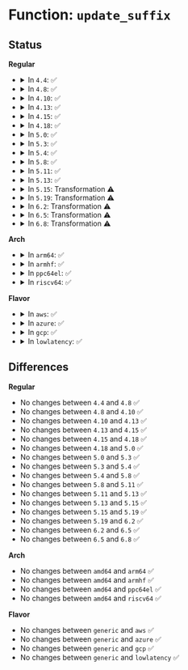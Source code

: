 # Function: <code>update_suffix</code>

## Status
<b>Regular</b>
<ul>
<li>
<details>
<summary>In <code>4.4</code>: ✅</summary>

```c
unsigned char update_suffix(struct key_vector *tn);
```

**Collision:** Unique Static

**Inline:** No

**Transformation:** False

**Instances:**

```
In net/ipv4/fib_trie.c (ffffffff8179e650)
Location: net/ipv4/fib_trie.c:682
Inline: False
Direct callers:
  - net/ipv4/fib_trie.c:resize
  - net/ipv4/fib_trie.c:fib_table_delete
```
**Symbols:**

```
ffffffff8179e650-ffffffff8179e6bf: update_suffix (STB_LOCAL)
```
</details>
</li>
<li>
<details>
<summary>In <code>4.8</code>: ✅</summary>

```c
unsigned char update_suffix(struct key_vector *tn);
```

**Collision:** Unique Static

**Inline:** No

**Transformation:** False

**Instances:**

```
In net/ipv4/fib_trie.c (ffffffff8180c250)
Location: net/ipv4/fib_trie.c:680
Inline: False
Direct callers:
  - net/ipv4/fib_trie.c:fib_table_delete
  - net/ipv4/fib_trie.c:resize
```
**Symbols:**

```
ffffffff8180c250-ffffffff8180c2bf: update_suffix (STB_LOCAL)
```
</details>
</li>
<li>
<details>
<summary>In <code>4.10</code>: ✅</summary>

```c
unsigned char update_suffix(struct key_vector *tn);
```

**Collision:** Unique Static

**Inline:** No

**Transformation:** False

**Instances:**

```
In net/ipv4/fib_trie.c (ffffffff8183d370)
Location: net/ipv4/fib_trie.c:807
Inline: False
Direct callers:
  - net/ipv4/fib_trie.c:fib_table_flush
  - net/ipv4/fib_trie.c:fib_table_flush_external
  - net/ipv4/fib_trie.c:node_pull_suffix
```
**Symbols:**

```
ffffffff8183d370-ffffffff8183d3e3: update_suffix (STB_LOCAL)
```
</details>
</li>
<li>
<details>
<summary>In <code>4.13</code>: ✅</summary>

```c
unsigned char update_suffix(struct key_vector *tn);
```

**Collision:** Unique Static

**Inline:** No

**Transformation:** False

**Instances:**

```
In net/ipv4/fib_trie.c (ffffffff8185ec60)
Location: net/ipv4/fib_trie.c:712
Inline: False
Direct callers:
  - net/ipv4/fib_trie.c:fib_table_flush
  - net/ipv4/fib_trie.c:fib_table_flush_external
  - net/ipv4/fib_trie.c:node_pull_suffix
```
**Symbols:**

```
ffffffff8185ec60-ffffffff8185ecd3: update_suffix (STB_LOCAL)
```
</details>
</li>
<li>
<details>
<summary>In <code>4.15</code>: ✅</summary>

```c
unsigned char update_suffix(struct key_vector *tn);
```

**Collision:** Unique Static

**Inline:** No

**Transformation:** False

**Instances:**

```
In net/ipv4/fib_trie.c (ffffffff818decc0)
Location: net/ipv4/fib_trie.c:713
Inline: False
Direct callers:
  - net/ipv4/fib_trie.c:fib_table_flush
  - net/ipv4/fib_trie.c:fib_table_flush_external
  - net/ipv4/fib_trie.c:node_pull_suffix
```
**Symbols:**

```
ffffffff818decc0-ffffffff818ded33: update_suffix (STB_LOCAL)
```
</details>
</li>
<li>
<details>
<summary>In <code>4.18</code>: ✅</summary>

```c
unsigned char update_suffix(struct key_vector *tn);
```

**Collision:** Unique Static

**Inline:** No

**Transformation:** False

**Instances:**

```
In net/ipv4/fib_trie.c (ffffffff819357e0)
Location: net/ipv4/fib_trie.c:714
Inline: False
Direct callers:
  - net/ipv4/fib_trie.c:fib_table_flush
  - net/ipv4/fib_trie.c:fib_table_flush_external
  - net/ipv4/fib_trie.c:node_pull_suffix
```
**Symbols:**

```
ffffffff819357e0-ffffffff8193584f: update_suffix (STB_LOCAL)
```
</details>
</li>
<li>
<details>
<summary>In <code>5.0</code>: ✅</summary>

```c
unsigned char update_suffix(struct key_vector *tn);
```

**Collision:** Unique Static

**Inline:** No

**Transformation:** False

**Instances:**

```
In net/ipv4/fib_trie.c (ffffffff819651e0)
Location: net/ipv4/fib_trie.c:714
Inline: False
Direct callers:
  - net/ipv4/fib_trie.c:fib_table_flush
  - net/ipv4/fib_trie.c:fib_table_flush_external
  - net/ipv4/fib_trie.c:node_pull_suffix
```
**Symbols:**

```
ffffffff819651e0-ffffffff8196524f: update_suffix (STB_LOCAL)
```
</details>
</li>
<li>
<details>
<summary>In <code>5.3</code>: ✅</summary>

```c
unsigned char update_suffix(struct key_vector *tn);
```

**Collision:** Unique Static

**Inline:** No

**Transformation:** False

**Instances:**

```
In net/ipv4/fib_trie.c (ffffffff819cb180)
Location: net/ipv4/fib_trie.c:710
Inline: False
Direct callers:
  - net/ipv4/fib_trie.c:fib_table_flush
  - net/ipv4/fib_trie.c:fib_table_flush_external
  - net/ipv4/fib_trie.c:node_pull_suffix
```
**Symbols:**

```
ffffffff819cb180-ffffffff819cb1f5: update_suffix (STB_LOCAL)
```
</details>
</li>
<li>
<details>
<summary>In <code>5.4</code>: ✅</summary>

```c
unsigned char update_suffix(struct key_vector *tn);
```

**Collision:** Unique Static

**Inline:** No

**Transformation:** False

**Instances:**

```
In net/ipv4/fib_trie.c (ffffffff81a01cd0)
Location: net/ipv4/fib_trie.c:710
Inline: False
Direct callers:
  - net/ipv4/fib_trie.c:fib_table_flush
  - net/ipv4/fib_trie.c:fib_table_flush_external
  - net/ipv4/fib_trie.c:node_pull_suffix
```
**Symbols:**

```
ffffffff81a01cd0-ffffffff81a01d45: update_suffix (STB_LOCAL)
```
</details>
</li>
<li>
<details>
<summary>In <code>5.8</code>: ✅</summary>

```c
unsigned char update_suffix(struct key_vector *tn);
```

**Collision:** Unique Static

**Inline:** No

**Transformation:** False

**Instances:**

```
In net/ipv4/fib_trie.c (ffffffff81af0a00)
Location: net/ipv4/fib_trie.c:707
Inline: False
Direct callers:
  - net/ipv4/fib_trie.c:fib_table_flush
  - net/ipv4/fib_trie.c:fib_table_flush_external
```
**Symbols:**

```
ffffffff81af0a00-ffffffff81af0a75: update_suffix (STB_LOCAL)
```
</details>
</li>
<li>
<details>
<summary>In <code>5.11</code>: ✅</summary>

```c
unsigned char update_suffix(struct key_vector *tn);
```

**Collision:** Unique Static

**Inline:** No

**Transformation:** False

**Instances:**

```
In net/ipv4/fib_trie.c (ffffffff81afd9c0)
Location: net/ipv4/fib_trie.c:707
Inline: False
Direct callers:
  - net/ipv4/fib_trie.c:fib_table_flush
  - net/ipv4/fib_trie.c:fib_table_flush_external
```
**Symbols:**

```
ffffffff81afd9c0-ffffffff81afda35: update_suffix (STB_LOCAL)
```
</details>
</li>
<li>
<details>
<summary>In <code>5.13</code>: ✅</summary>

```c
unsigned char update_suffix(struct key_vector *tn);
```

**Collision:** Unique Static

**Inline:** No

**Transformation:** False

**Instances:**

```
In net/ipv4/fib_trie.c (ffffffff81ae91f0)
Location: net/ipv4/fib_trie.c:707
Inline: False
Direct callers:
  - net/ipv4/fib_trie.c:fib_table_flush
  - net/ipv4/fib_trie.c:fib_table_flush_external
```
**Symbols:**

```
ffffffff81ae91f0-ffffffff81ae9265: update_suffix (STB_LOCAL)
```
</details>
</li>
<li>
<details>
<summary>In <code>5.15</code>: Transformation ⚠️</summary>

```c
unsigned char update_suffix(struct key_vector *tn);
```

**Collision:** Unique Static

**Inline:** No

**Transformation:** True

**Instances:**

```
In net/ipv4/fib_trie.c (0)
Location: net/ipv4/fib_trie.c:707
Inline: False
Direct callers:
  - net/ipv4/fib_trie.c:fib_table_flush
  - net/ipv4/fib_trie.c:fib_table_flush_external
```
**Symbols:**

```
ffffffff81ba9f10-ffffffff81ba9fc1: update_suffix (STB_LOCAL)
ffffffff81d3d3ae-ffffffff81d3d3f6: update_suffix.cold (STB_LOCAL)
```
</details>
</li>
<li>
<details>
<summary>In <code>5.19</code>: Transformation ⚠️</summary>

```c
unsigned char update_suffix(struct key_vector *tn);
```

**Collision:** Unique Static

**Inline:** No

**Transformation:** True

**Instances:**

```
In net/ipv4/fib_trie.c (0)
Location: net/ipv4/fib_trie.c:708
Inline: False
Direct callers:
  - net/ipv4/fib_trie.c:fib_table_flush
  - net/ipv4/fib_trie.c:fib_table_flush_external
```
**Symbols:**

```
ffffffff81d3cb00-ffffffff81d3cbc7: update_suffix (STB_LOCAL)
ffffffff81f09be1-ffffffff81f09c32: update_suffix.cold (STB_LOCAL)
```
</details>
</li>
<li>
<details>
<summary>In <code>6.2</code>: Transformation ⚠️</summary>

```c
unsigned char update_suffix(struct key_vector *tn);
```

**Collision:** Unique Static

**Inline:** No

**Transformation:** True

**Instances:**

```
In net/ipv4/fib_trie.c (0)
Location: net/ipv4/fib_trie.c:708
Inline: False
Direct callers:
  - net/ipv4/fib_trie.c:fib_table_flush
  - net/ipv4/fib_trie.c:fib_table_flush_external
```
**Symbols:**

```
ffffffff81f05740-ffffffff81f05807: update_suffix (STB_LOCAL)
ffffffff820b14bc-ffffffff820b150d: update_suffix.cold (STB_LOCAL)
```
</details>
</li>
<li>
<details>
<summary>In <code>6.5</code>: Transformation ⚠️</summary>

```c
unsigned char update_suffix(struct key_vector *tn);
```

**Collision:** Unique Static

**Inline:** No

**Transformation:** True

**Instances:**

```
In net/ipv4/fib_trie.c (0)
Location: net/ipv4/fib_trie.c:708
Inline: False
Direct callers:
  - net/ipv4/fib_trie.c:fib_table_flush
  - net/ipv4/fib_trie.c:fib_table_flush_external
```
**Symbols:**

```
ffffffff81f65190-ffffffff81f65257: update_suffix (STB_LOCAL)
ffffffff82132720-ffffffff82132771: update_suffix.cold (STB_LOCAL)
```
</details>
</li>
<li>
<details>
<summary>In <code>6.8</code>: Transformation ⚠️</summary>

```c
unsigned char update_suffix(struct key_vector *tn);
```

**Collision:** Unique Static

**Inline:** No

**Transformation:** True

**Instances:**

```
In net/ipv4/fib_trie.c (0)
Location: net/ipv4/fib_trie.c:709
Inline: False
Direct callers:
  - net/ipv4/fib_trie.c:fib_table_flush
  - net/ipv4/fib_trie.c:fib_table_flush_external
```
**Symbols:**

```
ffffffff8202b760-ffffffff8202b827: update_suffix (STB_LOCAL)
ffffffff822140de-ffffffff8221412f: update_suffix.cold (STB_LOCAL)
```
</details>
</li>
</ul>
<b>Arch</b>
<ul>
<li>
<details>
<summary>In <code>arm64</code>: ✅</summary>

```c
unsigned char update_suffix(struct key_vector *tn);
```

**Collision:** Unique Static

**Inline:** No

**Transformation:** False

**Instances:**

```
In net/ipv4/fib_trie.c (ffff800010cba388)
Location: net/ipv4/fib_trie.c:710
Inline: False
Direct callers:
  - net/ipv4/fib_trie.c:fib_table_flush
  - net/ipv4/fib_trie.c:fib_table_flush_external
  - net/ipv4/fib_trie.c:node_pull_suffix
```
**Symbols:**

```
ffff800010cba388-ffff800010cba430: update_suffix (STB_LOCAL)
```
</details>
</li>
<li>
<details>
<summary>In <code>armhf</code>: ✅</summary>

```c
unsigned char update_suffix(struct key_vector *tn);
```

**Collision:** Unique Static

**Inline:** No

**Transformation:** False

**Instances:**

```
In net/ipv4/fib_trie.c (c0dc5bec)
Location: net/ipv4/fib_trie.c:710
Inline: False
Direct callers:
  - net/ipv4/fib_trie.c:fib_table_flush
  - net/ipv4/fib_trie.c:fib_table_flush_external
  - net/ipv4/fib_trie.c:node_pull_suffix
```
**Symbols:**

```
c0dc5bec-c0dc5c88: update_suffix (STB_LOCAL)
```
</details>
</li>
<li>
<details>
<summary>In <code>ppc64el</code>: ✅</summary>

```c
unsigned char update_suffix(struct key_vector *tn);
```

**Collision:** Unique Static

**Inline:** No

**Transformation:** False

**Instances:**

```
In net/ipv4/fib_trie.c (c000000000dd3840)
Location: net/ipv4/fib_trie.c:710
Inline: False
Direct callers:
  - net/ipv4/fib_trie.c:fib_table_flush
  - net/ipv4/fib_trie.c:fib_table_flush_external
  - net/ipv4/fib_trie.c:node_pull_suffix
```
**Symbols:**

```
c000000000dd3840-c000000000dd38e0: update_suffix (STB_LOCAL)
```
</details>
</li>
<li>
<details>
<summary>In <code>riscv64</code>: ✅</summary>

```c
unsigned char update_suffix(struct key_vector *tn);
```

**Collision:** Unique Static

**Inline:** No

**Transformation:** False

**Instances:**

```
In net/ipv4/fib_trie.c (ffffffe000810cae)
Location: net/ipv4/fib_trie.c:710
Inline: False
Direct callers:
  - net/ipv4/fib_trie.c:fib_table_flush
  - net/ipv4/fib_trie.c:fib_table_flush_external
  - net/ipv4/fib_trie.c:node_pull_suffix
```
**Symbols:**

```
ffffffe000810cae-ffffffe000810d28: update_suffix (STB_LOCAL)
```
</details>
</li>
</ul>
<b>Flavor</b>
<ul>
<li>
<details>
<summary>In <code>aws</code>: ✅</summary>

```c
unsigned char update_suffix(struct key_vector *tn);
```

**Collision:** Unique Static

**Inline:** No

**Transformation:** False

**Instances:**

```
In net/ipv4/fib_trie.c (ffffffff819a1a70)
Location: net/ipv4/fib_trie.c:710
Inline: False
Direct callers:
  - net/ipv4/fib_trie.c:fib_table_flush
  - net/ipv4/fib_trie.c:fib_table_flush_external
  - net/ipv4/fib_trie.c:node_pull_suffix
```
**Symbols:**

```
ffffffff819a1a70-ffffffff819a1ae5: update_suffix (STB_LOCAL)
```
</details>
</li>
<li>
<details>
<summary>In <code>azure</code>: ✅</summary>

```c
unsigned char update_suffix(struct key_vector *tn);
```

**Collision:** Unique Static

**Inline:** No

**Transformation:** False

**Instances:**

```
In net/ipv4/fib_trie.c (ffffffff8195b530)
Location: net/ipv4/fib_trie.c:710
Inline: False
Direct callers:
  - net/ipv4/fib_trie.c:fib_table_flush
  - net/ipv4/fib_trie.c:fib_table_flush_external
  - net/ipv4/fib_trie.c:node_pull_suffix
```
**Symbols:**

```
ffffffff8195b530-ffffffff8195b5a5: update_suffix (STB_LOCAL)
```
</details>
</li>
<li>
<details>
<summary>In <code>gcp</code>: ✅</summary>

```c
unsigned char update_suffix(struct key_vector *tn);
```

**Collision:** Unique Static

**Inline:** No

**Transformation:** False

**Instances:**

```
In net/ipv4/fib_trie.c (ffffffff81a0c310)
Location: net/ipv4/fib_trie.c:710
Inline: False
Direct callers:
  - net/ipv4/fib_trie.c:fib_table_flush
  - net/ipv4/fib_trie.c:fib_table_flush_external
  - net/ipv4/fib_trie.c:node_pull_suffix
```
**Symbols:**

```
ffffffff81a0c310-ffffffff81a0c385: update_suffix (STB_LOCAL)
```
</details>
</li>
<li>
<details>
<summary>In <code>lowlatency</code>: ✅</summary>

```c
unsigned char update_suffix(struct key_vector *tn);
```

**Collision:** Unique Static

**Inline:** No

**Transformation:** False

**Instances:**

```
In net/ipv4/fib_trie.c (ffffffff81a16b00)
Location: net/ipv4/fib_trie.c:710
Inline: False
Direct callers:
  - net/ipv4/fib_trie.c:fib_table_flush
  - net/ipv4/fib_trie.c:fib_table_flush_external
  - net/ipv4/fib_trie.c:node_pull_suffix
```
**Symbols:**

```
ffffffff81a16b00-ffffffff81a16b75: update_suffix (STB_LOCAL)
```
</details>
</li>
</ul>

## Differences
<b>Regular</b>
<ul>
<li>
No changes between <code>4.4</code> and <code>4.8</code> ✅
</li>
<li>
No changes between <code>4.8</code> and <code>4.10</code> ✅
</li>
<li>
No changes between <code>4.10</code> and <code>4.13</code> ✅
</li>
<li>
No changes between <code>4.13</code> and <code>4.15</code> ✅
</li>
<li>
No changes between <code>4.15</code> and <code>4.18</code> ✅
</li>
<li>
No changes between <code>4.18</code> and <code>5.0</code> ✅
</li>
<li>
No changes between <code>5.0</code> and <code>5.3</code> ✅
</li>
<li>
No changes between <code>5.3</code> and <code>5.4</code> ✅
</li>
<li>
No changes between <code>5.4</code> and <code>5.8</code> ✅
</li>
<li>
No changes between <code>5.8</code> and <code>5.11</code> ✅
</li>
<li>
No changes between <code>5.11</code> and <code>5.13</code> ✅
</li>
<li>
No changes between <code>5.13</code> and <code>5.15</code> ✅
</li>
<li>
No changes between <code>5.15</code> and <code>5.19</code> ✅
</li>
<li>
No changes between <code>5.19</code> and <code>6.2</code> ✅
</li>
<li>
No changes between <code>6.2</code> and <code>6.5</code> ✅
</li>
<li>
No changes between <code>6.5</code> and <code>6.8</code> ✅
</li>
</ul>
<b>Arch</b>
<ul>
<li>
No changes between <code>amd64</code> and <code>arm64</code> ✅
</li>
<li>
No changes between <code>amd64</code> and <code>armhf</code> ✅
</li>
<li>
No changes between <code>amd64</code> and <code>ppc64el</code> ✅
</li>
<li>
No changes between <code>amd64</code> and <code>riscv64</code> ✅
</li>
</ul>
<b>Flavor</b>
<ul>
<li>
No changes between <code>generic</code> and <code>aws</code> ✅
</li>
<li>
No changes between <code>generic</code> and <code>azure</code> ✅
</li>
<li>
No changes between <code>generic</code> and <code>gcp</code> ✅
</li>
<li>
No changes between <code>generic</code> and <code>lowlatency</code> ✅
</li>
</ul>
